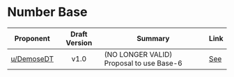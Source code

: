 # Number Base

| Proponent                                                     | Draft Version | Summary                                          | Link                                                                                                      |
| ------------------------------------------------------------- | :-----------: | ------------------------------------------------ | --------------------------------------------------------------------------------------------------------- |
| [u/DemoseDT](https://www.reddit.com/u/DemoseDT)               |     v1.0      | (NO LONGER VALID) Proposal to use Base-6                           | [See](https://www.reddit.com/r/EncapsulatedLanguage/comments/hhbond/draft_proposal_base_six/)             |

